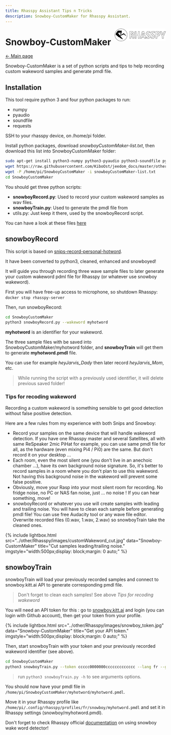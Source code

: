 ```yaml
---
title: Rhasspy Assistant Tips n Tricks
description: Snowboy-CustomMaker for Rhasspy Assistant.
---
```


<img align="right" src="../images/rhasspyLogoLong.png" width="160" style="top: 15px">

# Snowboy-CustomMaker

[← Main page](../index.md)

Snowboy-CustomMaker is a set of python scripts and tips to help recording custom wakeword samples and generate pmdl file.

## Installation

This tool require python 3 and four python packages to run:

- numpy
- pyaudio
- soundfile
- requests

SSH to your rhasspy device, on /home/pi folder.

Install python packages, download *snowboyCustomMaker-list.txt*, then download this list into SnowboyCustomMaker folder:


```bash
sudo apt-get install python3-numpy python3-pyaudio python3-soundfile python3-requests
wget https://raw.githubusercontent.com/KiboOst/jeedom_docs/master/other/Rhasspy/SnowboyCustomMaker/snowboyCustomMaker-list.txt
wget -P /home/pi/SnowboyCustomMaker -i snowboyCustomMaker-list.txt
cd SnowboyCustomMaker
```

You should get three python scripts:
- **snowboyRecord.py**: Used to record your custom wakeword samples as wav files.
- **snowboyTrain.py**: Used to generate the pmdl file from
- utils.py: Just keep it there, used by the snowboyRecord script.

You can have a look at these files [here](https://github.com/KiboOst/jeedom_docs/tree/master/other/Rhasspy/SnowboyCustomMaker)

## snowboyRecord

This script is based on [snips-record-personal-hotword](https://github.com/snipsco/snips-record-personal-hotword).

It have been converted to python3, cleaned, enhanced and snowboyed!

It will guide you through recording three wave sample files to later generate your custom wakeword pdml file for Rhasspy (or whatever use snowboy wakeword).

First you will have free-up access to microphone, so shutdown Rhasspy: `docker stop rhasspy-server`

Then, run snowboyRecord:

```bash
cd SnowboyCustomMaker
python3 snowboyRecord.py --wakeword myhotword
```
**myhotword** is an identifier for your wakeword.

The three sample files with be saved into SnowboyCustomMaker/myhotword folder, and **snowboyTrain** will get them to generate **myhotword.pmdl** file.

You can use for example *heyJarvis_Dady* then later record *heyJarvis_Mom*, etc.

> While running the script with a previously used identifier, it will delete previous saved folder!

### Tips for recoding wakeword

Recording a custom wakeword is something sensible to get good detection without false positive detection.

Here are a few rules from my experience with both Snips and Snowboy:

- Record your samples on the same device that will handle wakeword detection. If you have one Rhasspy master and several Satellites, all with same ReSpeaker 2mic PiHat for example, you can use same pmdl file for all, as the hardware (even mixing Pi4 / Pi0) are the same. But don't record it on your desktop ...
- Each room, even the most silent one (you don't live in an anechoic chamber ...), have its own background noise signature. So, it's better to record samples in a room where you don't plan to use this wakeword. Not having this background noise in the wakeword will prevent some false positive.
- Obviously, move your Rasp into your most silent room for recording. No fridge noise, no PC or NAS fan noise, just ... no noise ! If you can hear something, move!
- snowboyRecord or whatever you use will create samples with leading and trailing noise. You will have to clean each sample before generating pmdl file! You can use free Audacity tool or any wave file editor. Overwrite recorded files (0.wav, 1.wav, 2.wav) so snowboyTrain take the cleaned ones.

{% include lightbox.html src="../other/Rhasspy/images/customWakeword_cut.jpg" data="Snowboy-CustomMaker" title="Cut samples leading/trailing noise." imgstyle="width:500px;display: block;margin: 0 auto;" %}

## snowboyTrain

snowboyTrain will load your previously recorded samples and connect to snowboy.kitt.ai API to generate corresponding pmdl file.

> Don't forget to clean each samples! See above *Tips for recoding wakeword*

You will need an API token for this : go to [snowboy.kitt.ai](https://snowboy.kitt.ai/) and login (you can login with Github account), then get your token from your profile.

{% include lightbox.html src="../other/Rhasspy/images/snowboy_token.jpg" data="Snowboy-CustomMaker" title="Get your API token." imgstyle="width:500px;display: block;margin: 0 auto;" %}

Then, start snowboyTrain with your token and your previously recorded wakeword identifier (see above).

```bash
cd SnowboyCustomMaker
python3 snowboyTrain.py --token ccccc0000000ccccccccccccc --lang fr --gender M --age 3 --wakeword myhotword
```

> run `python3 snowboyTrain.py -h` to see arguments options.

You should now have your pmdl file in `/home/pi/SnowboyCustomMaker/myhotword/myhotword.pmdl`.

Move it in your Rhasspy profile like `/home/pi/.config/rhasspy/profiles/fr/snowboy/myhotword.pmdl` and set it in Rhasspy settings (snowboy/myhotword.pmdl).

Don't forget to check Rhasspy official [documentation](https://rhasspy.readthedocs.io/en/latest/wake-word/#snowboy) on using snowboy wake word detector!